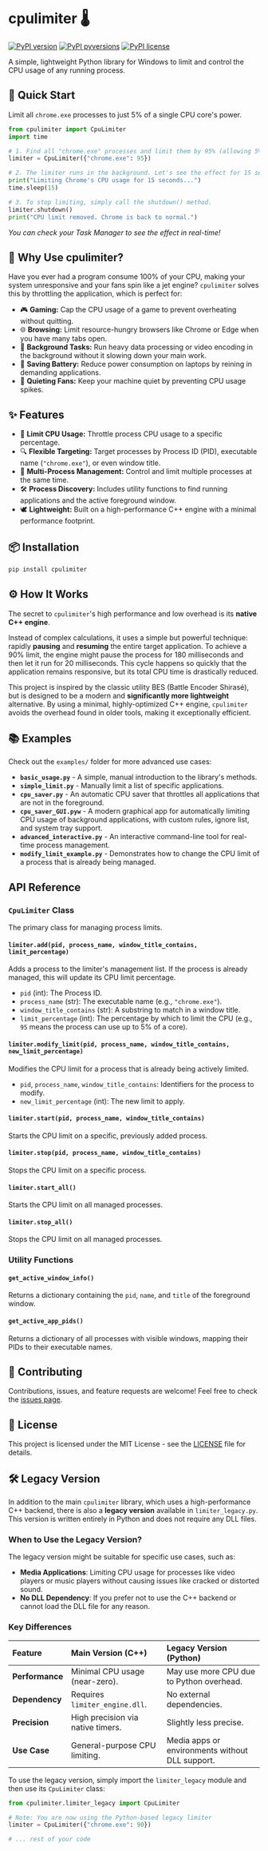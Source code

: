 # cpulimiter 🌡️

[![PyPI version](https://img.shields.io/pypi/v/cpulimiter.svg)](https://pypi.org/project/cpulimiter/)
[![PyPI pyversions](https://img.shields.io/pypi/pyversions/cpulimiter.svg)](https://pypi.org/project/cpulimiter/)
[![PyPI license](https://img.shields.io/pypi/l/cpulimiter.svg)](https://github.com/Ahmed-Ashraf-dv/CPULimiter/blob/main/LICENSE)

A simple, lightweight Python library for Windows to limit and control the CPU usage of any running process.

## 📖 Quick Start

Limit all `chrome.exe` processes to just 5% of a single CPU core's power.

```python
from cpulimiter import CpuLimiter
import time

# 1. Find all "chrome.exe" processes and limit them by 95% (allowing 5% usage).
limiter = CpuLimiter({"chrome.exe": 95})

# 2. The limiter runs in the background. Let's see the effect for 15 seconds.
print("Limiting Chrome's CPU usage for 15 seconds...")
time.sleep(15)

# 3. To stop limiting, simply call the shutdown() method.
limiter.shutdown()
print("CPU limit removed. Chrome is back to normal.")
```

_You can check your Task Manager to see the effect in real-time!_

## 🤔 Why Use cpulimiter?

Have you ever had a program consume 100% of your CPU, making your system unresponsive and your fans spin like a jet engine? `cpulimiter` solves this by throttling the application, which is perfect for:

- 🎮 **Gaming:** Cap the CPU usage of a game to prevent overheating without quitting.
- 🌐 **Browsing:** Limit resource-hungry browsers like Chrome or Edge when you have many tabs open.
- 💼 **Background Tasks:** Run heavy data processing or video encoding in the background without it slowing down your main work.
- 🔋 **Saving Battery:** Reduce power consumption on laptops by reining in demanding applications.
- 🤫 **Quieting Fans:** Keep your machine quiet by preventing CPU usage spikes.

## ✨ Features

- 🎯 **Limit CPU Usage:** Throttle process CPU usage to a specific percentage.
- 🔍 **Flexible Targeting:** Target processes by Process ID (PID), executable name (`"chrome.exe"`), or even window title.
- 🤝 **Multi-Process Management:** Control and limit multiple processes at the same time.
- 🛠️ **Process Discovery:** Includes utility functions to find running applications and the active foreground window.
- 🕊️ **Lightweight:** Built on a high-performance C++ engine with a minimal performance footprint.

## 📦 Installation

```bash
pip install cpulimiter
```

## ⚙️ How It Works

The secret to `cpulimiter`'s high performance and low overhead is its **native C++ engine**.

Instead of complex calculations, it uses a simple but powerful technique: rapidly **pausing** and **resuming** the entire target application. To achieve a 90% limit, the engine might pause the process for 180 milliseconds and then let it run for 20 milliseconds. This cycle happens so quickly that the application remains responsive, but its total CPU time is drastically reduced.

This project is inspired by the classic utility BES (Battle Encoder Shirasé), but is designed to be a modern and **significantly more lightweight** alternative. By using a minimal, highly-optimized C++ engine, `cpulimiter` avoids the overhead found in older tools, making it exceptionally efficient.

## 📚 Examples

Check out the `examples/` folder for more advanced use cases:

- **`basic_usage.py`** - A simple, manual introduction to the library's methods.
- **`simple_limit.py`** - Manually limit a list of specific applications.
- **`cpu_saver.py`** - An automatic CPU saver that throttles all applications that are not in the foreground.
- **`cpu_saver_GUI.pyw`** - A modern graphical app for automatically limiting CPU usage of background applications, with custom rules, ignore list, and system tray support.
- **`advanced_interactive.py`** - An interactive command-line tool for real-time process management.
- **`modify_limit_example.py`** - Demonstrates how to change the CPU limit of a process that is already being managed.

## API Reference

### `CpuLimiter` Class

The primary class for managing process limits.

#### `limiter.add(pid, process_name, window_title_contains, limit_percentage)`

Adds a process to the limiter's management list. If the process is already managed, this will update its CPU limit percentage.

- `pid` (int): The Process ID.
- `process_name` (str): The executable name (e.g., `"chrome.exe"`).
- `window_title_contains` (str): A substring to match in a window title.
- `limit_percentage` (int): The percentage by which to limit the CPU (e.g., `95` means the process can use up to 5% of a core).

#### `limiter.modify_limit(pid, process_name, window_title_contains, new_limit_percentage)`

Modifies the CPU limit for a process that is already being actively limited.

- `pid`, `process_name`, `window_title_contains`: Identifiers for the process to modify.
- `new_limit_percentage` (int): The new limit to apply.

#### `limiter.start(pid, process_name, window_title_contains)`

Starts the CPU limit on a specific, previously added process.

#### `limiter.stop(pid, process_name, window_title_contains)`

Stops the CPU limit on a specific process.

#### `limiter.start_all()`

Starts the CPU limit on all managed processes.

#### `limiter.stop_all()`

Stops the CPU limit on all managed processes.

### Utility Functions

#### `get_active_window_info()`

Returns a dictionary containing the `pid`, `name`, and `title` of the foreground window.

#### `get_active_app_pids()`

Returns a dictionary of all processes with visible windows, mapping their PIDs to their executable names.

## 🤝 Contributing

Contributions, issues, and feature requests are welcome! Feel free to check the [issues page](https://github.com/Ahmed-Ashraf-dv/CPULimiter/issues).

## 📜 License

This project is licensed under the MIT License - see the [LICENSE](LICENSE) file for details.

## 🛠️ Legacy Version

In addition to the main `cpulimiter` library, which uses a high-performance C++ backend, there is also a **legacy version** available in `limiter_legacy.py`. This version is written entirely in Python and does not require any DLL files.

### When to Use the Legacy Version?

The legacy version might be suitable for specific use cases, such as:

- **Media Applications**: Limiting CPU usage for processes like video players or music players without causing issues like cracked or distorted sound.
- **No DLL Dependency**: If you prefer not to use the C++ backend or cannot load the DLL file for any reason.

### Key Differences

| Feature | Main Version (C++) | Legacy Version (Python) |
| :--------------------- | :------------------------- | :----------------------- |
| **Performance** | Minimal CPU usage (near-zero). | May use more CPU due to Python overhead. |
| **Dependency** | Requires `limiter_engine.dll`. | No external dependencies. |
| **Precision** | High precision via native timers. | Slightly less precise. |
| **Use Case** | General-purpose CPU limiting. | Media apps or environments without DLL support. |

To use the legacy version, simply import the `limiter_legacy` module and then use its `CpuLimiter` class:

```python
from cpulimiter.limiter_legacy import CpuLimiter

# Note: You are now using the Python-based legacy limiter
limiter = CpuLimiter({"chrome.exe": 90})

# ... rest of your code
```
